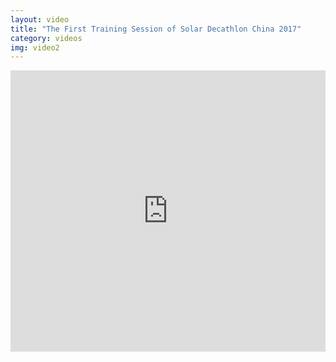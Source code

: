 ```yaml
---
layout: video
title: "The First Training Session of Solar Decathlon China 2017"
category: videos
img: video2
---
```


<iframe frameborder="0" width="100%" height="450" src="https://v.qq.com/iframe/player.html?vid=o0319eb0mah&tiny=0&auto=0" allowfullscreen></iframe>